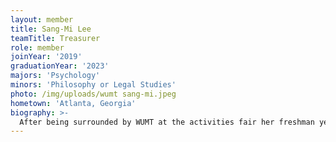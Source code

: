 ```yaml
---
layout: member
title: Sang-Mi Lee
teamTitle: Treasurer
role: member
joinYear: '2019'
graduationYear: '2023'
majors: 'Psychology'
minors: 'Philosophy or Legal Studies'
photo: /img/uploads/wumt sang-mi.jpeg
hometown: 'Atlanta, Georgia'
biography: >-
  After being surrounded by WUMT at the activities fair her freshman year, Sang-Mi (SONG-me) has since fallen in love with mock trial. Some classic court occurrences for “Light ‘Em Up Lee” are getting argumentative objections sustained against her on cross, not realizing how distracting her constant hair adjustments are, and staring blankly as an objectionable statement flies by. When not slaving away at mock, you can find her cuddling with her dogs or playing video games! As of now, she and Sofie are happily engaged and eager to be wed.
---
```


